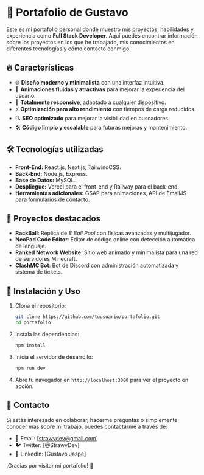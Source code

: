 # 🚀 Portafolio de Gustavo

Este es mi portafolio personal donde muestro mis proyectos, habilidades y experiencia como **Full Stack Developer**. Aquí puedes encontrar información sobre los proyectos en los que he trabajado, mis conocimientos en diferentes tecnologías y cómo contacto conmigo.

## 🔥 Características
- 🌐 **Diseño moderno y minimalista** con una interfaz intuitiva.
- 🎨 **Animaciones fluidas y atractivas** para mejorar la experiencia del usuario.
- 📱 **Totalmente responsive**, adaptado a cualquier dispositivo.
- ⚡ **Optimización para alto rendimiento** con tiempos de carga reducidos.
- 🔍 **SEO optimizado** para mejorar la visibilidad en buscadores.
- 🛠️ **Código limpio y escalable** para futuras mejoras y mantenimiento.

## 🛠️ Tecnologías utilizadas
- **Front-End:** React.js, Next.js, TailwindCSS.
- **Back-End:** Node.js, Express.
- **Base de Datos:** MySQL.
- **Despliegue:** Vercel para el front-end y Railway para el back-end.
- **Herramientas adicionales:** GSAP para animaciones, API de EmailJS para formularios de contacto.

## 🚀 Proyectos destacados
- **RackBall**: Réplica de *8 Ball Pool* con físicas avanzadas y multijugador.
- **NeoPad Code Editor**: Editor de código online con detección automática de lenguaje.
- **Ranked Network Website**: Sitio web animado y minimalista para una red de servidores Minecraft.
- **ClashMC Bot**: Bot de Discord con administración automatizada y sistema de tickets.

## 📌 Instalación y Uso
1. Clona el repositorio:
   ```bash
   git clone https://github.com/tuusuario/portafolio.git
   cd portafolio
   ```
2. Instala las dependencias:
   ```bash
   npm install
   ```
3. Inicia el servidor de desarrollo:
   ```bash
   npm run dev
   ```
4. Abre tu navegador en `http://localhost:3000` para ver el proyecto en acción.

## 📩 Contacto
Si estás interesado en colaborar, hacerme preguntas o simplemente conocer más sobre mi trabajo, puedes contactarme a través de:
- 📧 Email: [strawydev@gmail.com]
- 🐦 Twitter: [@StrawyDev]
- 💼 LinkedIn: [Gustavo Jaspe]

¡Gracias por visitar mi portafolio! 🚀
